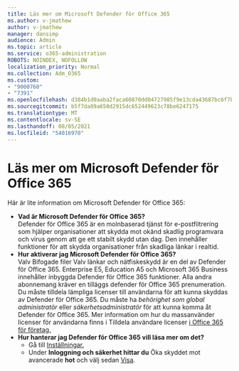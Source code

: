 ```yaml
---
title: Läs mer om Microsoft Defender för Office 365
ms.author: v-jmathew
author: v-jmathew
manager: dansimp
audience: Admin
ms.topic: article
ms.service: o365-administration
ROBOTS: NOINDEX, NOFOLLOW
localization_priority: Normal
ms.collection: Adm_O365
ms.custom:
- "9000760"
- "7391"
ms.openlocfilehash: d384b1d0aaba2faca60870dd04727985f9e13cda43687bc6f7bc53da90db4b9e
ms.sourcegitcommit: b5f7da89a650d2915dc652449623c78be6247175
ms.translationtype: MT
ms.contentlocale: sv-SE
ms.lasthandoff: 08/05/2021
ms.locfileid: "54016970"
---
```

# <a name="learn-about-microsoft-defender-for-office-365"></a>Läs mer om Microsoft Defender för Office 365

Här är lite information om Microsoft Defender för Office 365:

- **Vad är Microsoft Defender för Office 365?**  
    Defender för Office 365 är en molnbaserad tjänst för e-postfiltrering som hjälper organisationer att skydda mot okänd skadlig programvara och virus genom att ge ett stabilt skydd utan dag. Den innehåller funktioner för att skydda organisationer från skadliga länkar i realtid.
- **Hur aktiverar jag Microsoft Defender för Office 365?**  
    Valv Bifogade filer Valv länkar och nätfiskeskydd är en del av Defender för Office 365. Enterprise E5, Education A5 och Microsoft 365 Business innehåller inbyggda Defender för Office 365 funktioner. Alla andra abonnemang kräver en tilläggs defender för Office 365 prenumeration. Du måste tilldela lämpliga licenser till användarna för att kunna skyddas av Defender för Office 365. Du måste ha *behörighet som global administratör* eller *säkerhetsadministratör* för att kunna komma åt Defender för Office 365. Mer information om hur du massanvänder licenser för användarna finns i Tilldela användare licenser [i Office 365 för företag.](https://go.microsoft.com/fwlink/?linkid=2093435)
- **Hur hanterar jag Defender för Office 365 vill läsa mer om det?**  
  - Gå till [Inställningar.](https://go.microsoft.com/fwlink/p/?linkid=2075721)  
  - Under **Inloggning och säkerhet hittar du** Öka skyddet mot avancerade **hot** och välj sedan [Visa](https://go.microsoft.com/fwlink/?linkid=2109302).
